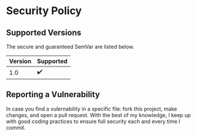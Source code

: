 # Security Policy

## Supported Versions

The secure and guaranteed SemVar are listed below.

| Version | Supported          |
| ------- | ------------------ |
| 1.0     | :heavy_check_mark: |

## Reporting a Vulnerability

In case you find a vulernability in a specific file: fork this project,
make changes, and open a pull request. With the best of my knowledge, I
keep up with good coding practices to ensure full security each and every
time I commit.
